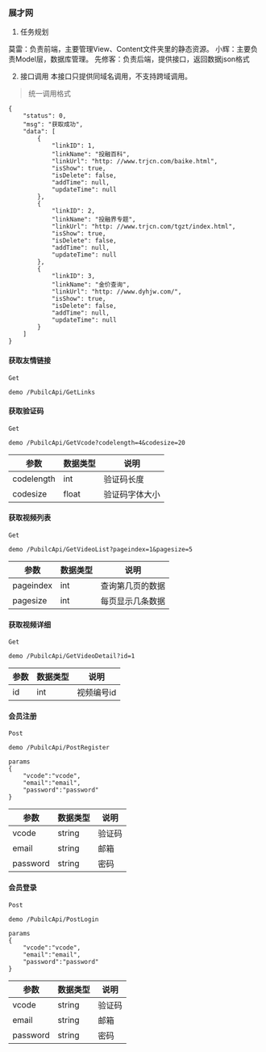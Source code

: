 ### 展才网

1. 任务规划

莫雷：负责前端，主要管理View、Content文件夹里的静态资源。
小辉：主要负责Model层，数据库管理。
先修客：负责后端，提供接口，返回数据json格式

2. 接口调用 本接口只提供同域名调用，不支持跨域调用。

> 统一调用格式

```
{
    "status": 0,
    "msg": "获取成功",
    "data": [
        {
            "linkID": 1,
            "linkName": "投融百科",
            "linkUrl": "http: //www.trjcn.com/baike.html",
            "isShow": true,
            "isDelete": false,
            "addTime": null,
            "updateTime": null
        },
        {
            "linkID": 2,
            "linkName": "投融界专题",
            "linkUrl": "http: //www.trjcn.com/tgzt/index.html",
            "isShow": true,
            "isDelete": false,
            "addTime": null,
            "updateTime": null
        },
        {
            "linkID": 3,
            "linkName": "金价查询",
            "linkUrl": "http: //www.dyhjw.com/",
            "isShow": true,
            "isDelete": false,
            "addTime": null,
            "updateTime": null
        }
    ]
}
```

#### 获取友情链接 

```
Get

demo /PubilcApi/GetLinks
```

#### 获取验证码

```
Get

demo /PubilcApi/GetVcode?codelength=4&codesize=20
```

参数       | 数据类型 | 说明
-----------|---------|----
codelength | int     | 验证码长度
codesize   | float   | 验证码字体大小

#### 获取视频列表

```
Get

demo /PubilcApi/GetVideoList?pageindex=1&pagesize=5
```

参数       | 数据类型 | 说明
-----------|---------|----
pageindex  | int     | 查询第几页的数据
pagesize   | int     | 每页显示几条数据


#### 获取视频详细

```
Get

demo /PubilcApi/GetVideoDetail?id=1
```

参数       | 数据类型 | 说明
-----------|---------|----
id         | int     | 视频编号id


#### 会员注册

```
Post

demo /PubilcApi/PostRegister

params
{
    "vcode":"vcode",
    "email":"email",
    "password":"password"
}
```

参数       | 数据类型 | 说明
-----------|---------|----
vcode      | string  | 验证码
email      | string  | 邮箱
password   | string  | 密码

#### 会员登录

```
Post

demo /PubilcApi/PostLogin

params
{
    "vcode":"vcode",
    "email":"email",
    "password":"password"
}
```

参数       | 数据类型 | 说明
-----------|---------|----
vcode      | string  | 验证码
email      | string  | 邮箱
password   | string  | 密码